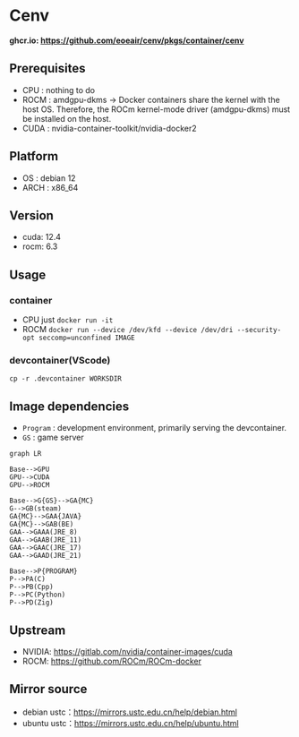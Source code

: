 # Cenv

**ghcr.io: https://github.com/eoeair/cenv/pkgs/container/cenv**

## Prerequisites
* CPU : nothing to do
* ROCM : amdgpu-dkms -> Docker containers share the kernel with the host OS. Therefore, the ROCm kernel-mode driver (amdgpu-dkms) must be installed on the host.
* CUDA : nvidia-container-toolkit/nvidia-docker2

## Platform
* OS : debian 12
* ARCH : x86_64

## Version
* cuda: 12.4
* rocm: 6.3

## Usage
### container
* CPU just `docker run -it`
* ROCM `docker run --device /dev/kfd --device /dev/dri --security-opt seccomp=unconfined IMAGE`
### devcontainer(VScode)
`cp -r .devcontainer WORKSDIR`

## Image dependencies
* `Program` : development environment, primarily serving the devcontainer.
* `GS` : game server

```mermaid
graph LR

Base-->GPU
GPU-->CUDA
GPU-->ROCM

Base-->G{GS}-->GA{MC}
G-->GB(steam)
GA{MC}-->GAA{JAVA}
GA{MC}-->GAB(BE)
GAA-->GAAA(JRE_8)
GAA-->GAAB(JRE_11)
GAA-->GAAC(JRE_17)
GAA-->GAAD(JRE_21)

Base-->P{PROGRAM}
P-->PA(C)
P-->PB(Cpp)
P-->PC(Python)
P-->PD(Zig)
```
## Upstream
* NVIDIA: https://gitlab.com/nvidia/container-images/cuda
* ROCM: https://github.com/ROCm/ROCm-docker

## Mirror source
* debian ustc：https://mirrors.ustc.edu.cn/help/debian.html
* ubuntu ustc：https://mirrors.ustc.edu.cn/help/ubuntu.html